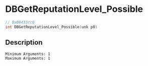 # DBGetReputationLevel_Possible
```c
// 0x00433cc0
int DBGetReputationLevel_Possible(unk p0)
```
## Description
```
Minimum Arguments: 1
Maximum Arguments: 1
```
